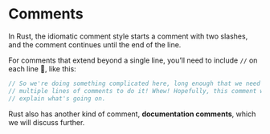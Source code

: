 # Comments

In Rust, the idiomatic comment style starts a comment with two slashes, and the comment continues until the end of the line. 

For comments that extend beyond a single line, you’ll need to include `//` on each line 🥲, like this:

```rust
// So we're doing something complicated here, long enough that we need
// multiple lines of comments to do it! Whew! Hopefully, this comment will
// explain what's going on.
```

Rust also has another kind of comment, **documentation comments**, which we will discuss further.
